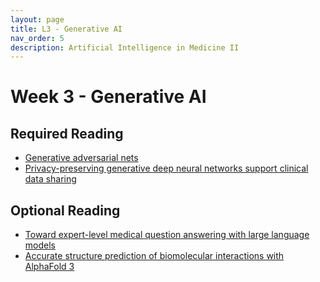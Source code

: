 ```yaml
---
layout: page
title: L3 - Generative AI
nav_order: 5
description: Artificial Intelligence in Medicine II
---
```


# Week 3 - Generative AI

## Required Reading

* [Generative adversarial nets](https://proceedings.neurips.cc/paper_files/paper/2014/hash/5ca3e9b122f61f8f06494c97b1afccf3-Abstract.html)
* [Privacy-preserving generative deep neural networks support clinical data sharing](https://www.ahajournals.org/doi/full/10.1161/CIRCOUTCOMES.118.005122)

## Optional Reading

* [Toward expert-level medical question answering with large language models](https://www.nature.com/articles/s41591-024-03423-7)
* [Accurate structure prediction of biomolecular interactions with AlphaFold 3](https://www.nature.com/articles/s41586-024-07487-w)
